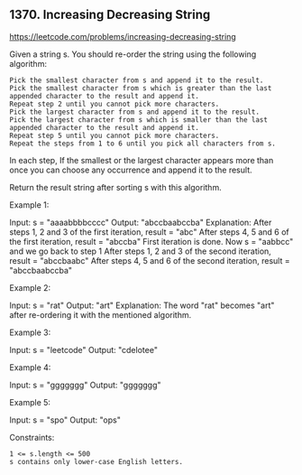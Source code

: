 ## 1370. Increasing Decreasing String

https://leetcode.com/problems/increasing-decreasing-string

Given a string s. You should re-order the string using the following algorithm:

    Pick the smallest character from s and append it to the result.
    Pick the smallest character from s which is greater than the last appended character to the result and append it.
    Repeat step 2 until you cannot pick more characters.
    Pick the largest character from s and append it to the result.
    Pick the largest character from s which is smaller than the last appended character to the result and append it.
    Repeat step 5 until you cannot pick more characters.
    Repeat the steps from 1 to 6 until you pick all characters from s.

In each step, If the smallest or the largest character appears more than once you can choose any occurrence and append it to the result.

Return the result string after sorting s with this algorithm.

Example 1:

Input: s = "aaaabbbbcccc"
Output: "abccbaabccba"
Explanation: After steps 1, 2 and 3 of the first iteration, result = "abc"
After steps 4, 5 and 6 of the first iteration, result = "abccba"
First iteration is done. Now s = "aabbcc" and we go back to step 1
After steps 1, 2 and 3 of the second iteration, result = "abccbaabc"
After steps 4, 5 and 6 of the second iteration, result = "abccbaabccba"

Example 2:

Input: s = "rat"
Output: "art"
Explanation: The word "rat" becomes "art" after re-ordering it with the mentioned algorithm.

Example 3:

Input: s = "leetcode"
Output: "cdelotee"

Example 4:

Input: s = "ggggggg"
Output: "ggggggg"

Example 5:

Input: s = "spo"
Output: "ops"

Constraints:

    1 <= s.length <= 500
    s contains only lower-case English letters.
